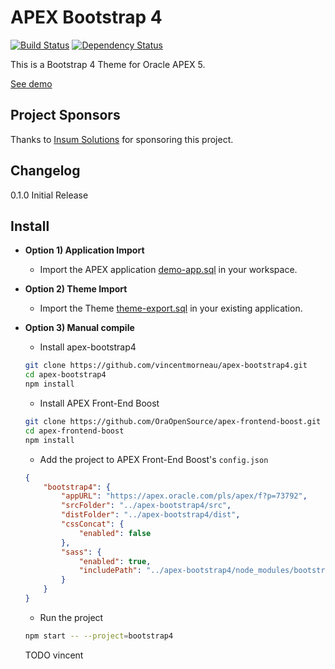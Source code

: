 # APEX Bootstrap 4
[![Build Status](https://travis-ci.org/vincentmorneau/apex-bootstrap4.svg?branch=master)](https://travis-ci.org/vincentmorneau/apex-bootstrap4)
[![Dependency Status](https://david-dm.org/vincentmorneau/apex-bootstrap4.svg)](https://david-dm.org/vincentmorneau/apex-bootstrap4)

This is a Bootstrap 4 Theme for Oracle APEX 5.

[See demo](https://apex.oracle.com/pls/apex/f?p=73792)

## Project Sponsors
Thanks to [Insum Solutions](http://insum.ca/) for sponsoring this project.

## Changelog
0.1.0 Initial Release 

## Install
- **Option 1) Application Import**
    - Import the APEX application [demo-app.sql](apex/demo-app.sql) in your workspace.
- **Option 2) Theme Import**
    - Import the Theme [theme-export.sql](apex/theme-export.sql) in your existing application.
- **Option 3) Manual compile**
    - Install apex-bootstrap4  
    ```bash
    git clone https://github.com/vincentmorneau/apex-bootstrap4.git
    cd apex-bootstrap4
    npm install
    ```
    - Install APEX Front-End Boost
    ```bash
    git clone https://github.com/OraOpenSource/apex-frontend-boost.git
    cd apex-frontend-boost
    npm install
    ```
    - Add the project to APEX Front-End Boost's `config.json`  
    ```json
    {
        "bootstrap4": {
            "appURL": "https://apex.oracle.com/pls/apex/f?p=73792",
            "srcFolder": "../apex-bootstrap4/src",
            "distFolder": "../apex-bootstrap4/dist",
            "cssConcat": {
                "enabled": false
            },
            "sass": {
                "enabled": true,
                "includePath": "../apex-bootstrap4/node_modules/bootstrap/scss"
            }
        }
    }
    ```
    - Run the project  
    ```bash
    npm start -- --project=bootstrap4
    ```
    
    TODO vincent
